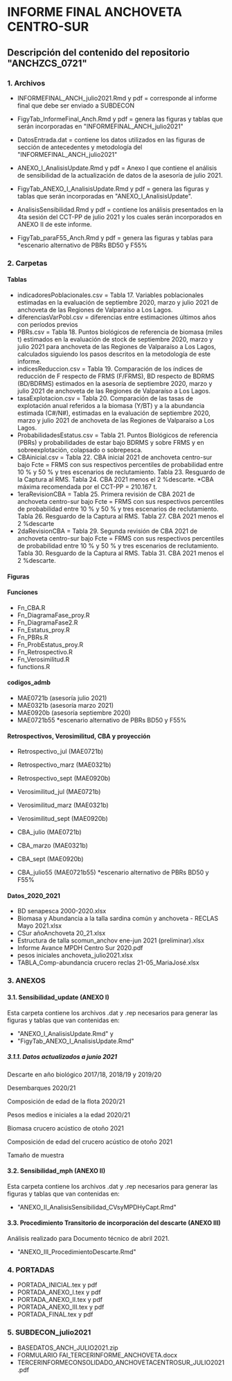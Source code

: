 
# INFORME FINAL ANCHOVETA CENTRO-SUR 

## Descripción del contenido del repositorio "ANCHZCS_0721"

### 1. Archivos

+ INFORMEFINAL_ANCH_julio2021.Rmd y pdf = corresponde al informe final que debe ser enviado a SUBDECON

+ FigyTab_InformeFinal_Anch.Rmd y pdf = genera las figuras y tablas que serán incorporadas en "INFORMEFINAL_ANCH_julio2021"

+ DatosEntrada.dat = contiene los datos utilizados en las figuras de sección de antecedentes y metodología del "INFORMEFINAL_ANCH_julio2021"

+ ANEXO_I_AnalisisUpdate.Rmd y pdf = Anexo I que contiene el análisis de sensibilidad de la actualización de datos de la asesoría de julio 2021.

+ FigyTab_ANEXO_I_AnalisisUpdate.Rmd y pdf = genera las figuras y tablas que serán incorporadas en "ANEXO_I_AnalisisUpdate".

+ AnalisisSensibilidad.Rmd y pdf = contiene los análisis presentados en la 4ta sesión del CCT-PP de julio 2021 y los cuales serán incorporados en ANEXO II de este informe.

+ FigyTab_paraF55_Anch.Rmd y pdf = genera las figuras y tablas para *escenario alternativo de PBRs BD50 y F55%

### 2. Carpetas

#### Tablas

+ indicadoresPoblacionales.csv = Tabla 17. Variables poblacionales estimadas en la evaluación de septiembre 2020, marzo y julio 2021 de anchoveta de las Regiones de Valparaíso a Los Lagos.
+ diferenciasVarPobl.csv = diferencias entre estimaciones últimos años con períodos previos
+ PBRs.csv = Tabla 18. Puntos biológicos de referencia de biomasa (miles t) estimados en la evaluación de stock de septiembre 2020, marzo y julio 2021 para anchoveta de las Regiones de Valparaíso a Los Lagos, calculados siguiendo los pasos descritos en la metodología de este informe.
+ indicesReduccion.csv = Tabla 19. Comparación de los índices de reducción de F respecto de FRMS (F/FRMS), BD respecto de BDRMS (BD/BDRMS) estimados en la asesoría de septiembre 2020, marzo y julio 2021 de anchoveta de las Regiones de Valparaíso a Los Lagos.
+ tasaExplotacion.csv = Tabla 20. Comparación de las tasas de explotación anual referidos a la biomasa (Y/BT) y a la abundancia estimada (C#/N#), estimadas en la evaluación de septiembre 2020, marzo y julio 2021 de anchoveta de las Regiones de Valparaíso a Los Lagos.
+ ProbabilidadesEstatus.csv = Tabla 21. Puntos Biológicos de referencia (PBRs) y probabilidades de estar bajo BDRMS y sobre FRMS y en sobreexplotación, colapsado o sobrepesca.
+ CBAinicial.csv = Tabla 22. CBA inicial 2021 de anchoveta centro-sur bajo Fcte = FRMS con sus respectivos percentiles de probabilidad entre 10 % y 50 % y tres escenarios de reclutamiento. Tabla 23. Resguardo de la Captura al RMS. Tabla 24. CBA 2021 menos el 2 %descarte. *CBA máxima recomendada por el CCT-PP = 210.167 t.
+ 1eraRevisionCBA = Tabla 25. Primera revisión de CBA 2021 de anchoveta centro-sur bajo Fcte = FRMS con sus respectivos percentiles de probabilidad entre 10 % y 50 % y tres escenarios de reclutamiento. Tabla 26. Resguardo de la Captura al RMS. Tabla 27. CBA 2021 menos el 2 %descarte
+ 2daRevisionCBA = Tabla 29. Segunda revisión de CBA 2021 de anchoveta centro-sur bajo Fcte = FRMS con sus respectivos percentiles de probabilidad entre 10 % y 50 % y tres escenarios de reclutamiento. Tabla 30. Resguardo de la Captura al RMS. Tabla 31. CBA 2021 menos el 2 %descarte.

#### Figuras

#### Funciones

+ Fn_CBA.R
+ Fn_DiagramaFase_proy.R
+ Fn_DiagramaFase2.R
+ Fn_Estatus_proy.R
+ Fn_PBRs.R
+ Fn_ProbEstatus_proy.R
+ Fn_Retrospectivo.R
+ Fn_Verosimilitud.R
+ functions.R

#### codigos_admb

+ MAE0721b (asesoría julio 2021)
+ MAE0321b (asesoría marzo 2021)
+ MAE0920b (asesoría septiembre 2020)
+ MAE0721b55 *escenario alternativo de PBRs BD50 y F55%
#### Retrospectivos, Verosimilitud, CBA y proyección

+ Retrospectivo_jul (MAE0721b)

+ Retrospectivo_marz (MAE0321b)

+ Retrospectivo_sept (MAE0920b)

+ Verosimilitud_jul (MAE0721b)

+ Verosimilitud_marz (MAE0321b)

+ Verosimilitud_sept (MAE0920b)

+ CBA_julio (MAE0721b)

+ CBA_marzo (MAE0321b)

+ CBA_sept (MAE0920b)

+ CBA_julio55 (MAE0721b55) *escenario alternativo de PBRs BD50 y F55%

#### Datos_2020_2021

+ BD senapesca 2000-2020.xlsx
+ Biomasa y Abundancia a la talla sardina común y anchoveta - RECLAS Mayo 2021.xlsx
+ CSur añoAnchoveta 20_21.xlsx
+ Estructura de talla scomun_anchov ene-jun 2021 (preliminar).xlsx
+ Informe Avance MPDH Centro Sur 2020.pdf
+ pesos iniciales anchoveta_julio2021.xlsx
+ TABLA_Comp-abundancia crucero reclas 21-05_MariaJosé.xlsx

### 3. ANEXOS

#### 3.1. Sensibilidad_update (ANEXO I)

Esta carpeta contiene los archivos .dat y .rep necesarios para generar las figuras y tablas que van contenidas en:

+ "ANEXO_I_AnalisisUpdate.Rmd" y
+ "FigyTab_ANEXO_I_AnalisisUpdate.Rmd"

##### 3.1.1. Datos actualizados a junio 2021

Descarte en año biológico 2017/18, 2018/19 y 2019/20

Desembarques 2020/21

Composición de edad de la flota 2020/21

Pesos medios e iniciales a la edad 2020/21

Biomasa crucero acústico de otoño 2021

Composición de edad del crucero acústico de otoño 2021

Tamaño de muestra

#### 3.2. Sensibilidad_mph (ANEXO II)

Esta carpeta contiene los archivos .dat y .rep necesarios para generar las figuras y tablas que van contenidas en:

+ "ANEXO_II_AnalisisSensibilidad_CVsyMPDHyCapt.Rmd" 


#### 3.3. Procedimiento Transitorio de incorporación del descarte (ANEXO III)

Análisis realizado para Documento técnico de abril 2021.

+ "ANEXO_III_ProcedimientoDescarte.Rmd"

### 4. PORTADAS

- PORTADA_INICIAL.tex y pdf
- PORTADA_ANEXO_I.tex y pdf
- PORTADA_ANEXO_II.tex y pdf
- PORTADA_ANEXO_III.tex y pdf
- PORTADA_FINAL.tex y pdf

### 5. SUBDECON_julio2021

- BASEDATOS_ANCH_JULIO2021.zip
- FORMULARIO FAI_TERCERINFORME_ANCHOVETA.docx
- TERCERINFORMECONSOLIDADO_ANCHOVETACENTROSUR_JULIO2021.pdf



